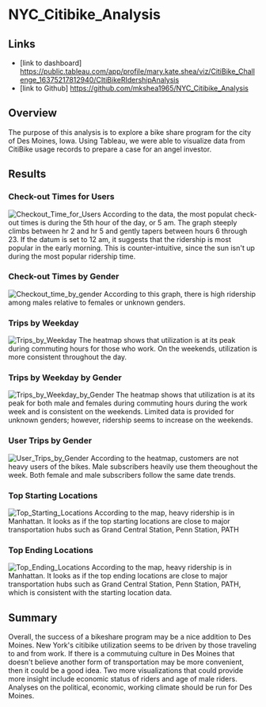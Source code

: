 # NYC_Citibike_Analysis
## Links
- [link to dashboard] https://public.tableau.com/app/profile/mary.kate.shea/viz/CitiBike_Challenge_16375217812940/CItiBikeRIdershipAnalysis
- [link to Github] https://github.com/mkshea1965/NYC_Citibike_Analysis
## Overview
The purpose of this analysis is to explore a bike share program for the city of Des Moines, Iowa. Using Tableau, we were able to visualize data from CitiBike usage records to prepare a case for an angel investor.
## Results
### Check-out Times for Users
![Checkout_Time_for_Users](https://user-images.githubusercontent.com/88520929/142779578-3f3d2db3-6855-41f7-928b-02126c035730.PNG)
According to the data, the most populat check-out times is during the 5th hour of the day, or 5 am. The graph steeply climbs between hr 2 and hr 5 and gently tapers between hours 6 through 23. If the datum is set to 12 am, it suggests that the ridership is most popular in the early morning. This is counter-intuitive, since the sun isn't up during the most popular ridership time.

### Check-out Times by Gender
![Checkout_time_by_gender](https://user-images.githubusercontent.com/88520929/142779584-0de7c861-a151-4357-b2a0-48c5e15c3c53.PNG)
According to this graph, there is high ridership among males relative to females or unknown genders.

### Trips by Weekday
![Trips_by_Weekday](https://user-images.githubusercontent.com/88520929/142779594-88ce95a2-aacc-4043-a54d-67f455bbdff6.PNG)
The heatmap shows that utilization is at its peak during commuting hours for those who work. On the weekends, utilization is more consistent throughout the day.

### Trips by Weekday by Gender
![Trips_by_Weekday_by_Gender](https://user-images.githubusercontent.com/88520929/142779606-0150f895-8514-43ad-91c5-b7d711b529e6.PNG)
The heatmap shows that utilization is at its peak for both male and females during commuting hours during the work week and is consistent on the weekends. Limited data is provided for unknown genders; however, ridership seems to increase on the weekends.

### User Trips by Gender
![User_Trips_by_Gender](https://user-images.githubusercontent.com/88520929/142779625-f338fa59-8d28-4ef5-aab1-d5f2792e4b6e.PNG)
According to the heatmap, customers are not heavy users of the bikes. Male subscribers heavily use them theoughout the week. Both female and male subscribers follow the same date trends.

### Top Starting Locations
![Top_Starting_Locations](https://user-images.githubusercontent.com/88520929/142779629-172c64c0-9020-44da-98d7-c895b36ab72c.PNG)
According to the map, heavy ridership is in Manhattan. It looks as if the top starting locations are close to major transportation hubs such as Grand Central Station, Penn Station, PATH

### Top Ending Locations
![Top_Ending_Locations](https://user-images.githubusercontent.com/88520929/142779635-d22268b5-9db9-40db-ac3b-a4d8c50e25e7.PNG)
According to the map, heavy ridership is in Manhattan. It looks as if the top ending locations are close to major transportation hubs such as Grand Central Station, Penn Station, PATH, which is consistent with the starting location data.

## Summary
Overall, the success of a bikeshare program may be a nice addition to Des Moines. New York's citibike utilization seems to be driven by those traveling to and from work. If there is a commutuing culture in Des Moines that doesn't believe another form of transportation may be more convenient, then it could be a good idea. Two more visualizations that could provide more insight include economic status of riders and age of male riders. Analyses on the political, economic, working climate should be run for Des Moines.
